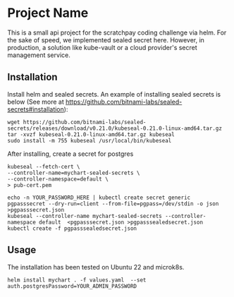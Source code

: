 # Project Name

This is a small api project for the scratchpay coding challenge via helm.
For the sake of speed, we implemented sealed secret here. 
However, in production, a solution like kube-vault or a cloud provider's secret management service.


## Installation
Install helm and sealed secrets. An example of installing sealed secrets is below 
(See more at https://github.com/bitnami-labs/sealed-secrets#installation):
```
wget https://github.com/bitnami-labs/sealed-secrets/releases/download/v0.21.0/kubeseal-0.21.0-linux-amd64.tar.gz
tar -xvzf kubeseal-0.21.0-linux-amd64.tar.gz kubeseal
sudo install -m 755 kubeseal /usr/local/bin/kubeseal
```
After installing, create a secret for postgres
```
kubeseal --fetch-cert \
--controller-name=mychart-sealed-secrets \
--controller-namespace=default \
> pub-cert.pem

echo -n YOUR_PASSWORD_HERE | kubectl create secret generic pgpasssecret --dry-run=client --from-file=pgpass=/dev/stdin -o json >pgpasssecret.json
kubeseal --controller-name mychart-sealed-secrets --controller-namespace default  <pgpasssecret.json >pgpasssealedsecret.json
kubectl create -f pgpasssealedsecret.json
```



## Usage
The installation has been tested on Ubuntu 22 and microk8s.
```
helm install mychart . -f values.yaml  --set auth.postgresPassword=YOUR_ADMIN_PASSWORD
```